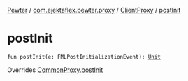 [Pewter](../../index.md) / [com.ejektaflex.pewter.proxy](../index.md) / [ClientProxy](index.md) / [postInit](./post-init.md)

# postInit

`fun postInit(e: FMLPostInitializationEvent): `[`Unit`](https://kotlinlang.org/api/latest/jvm/stdlib/kotlin/-unit/index.html)

Overrides [CommonProxy.postInit](../-common-proxy/post-init.md)

